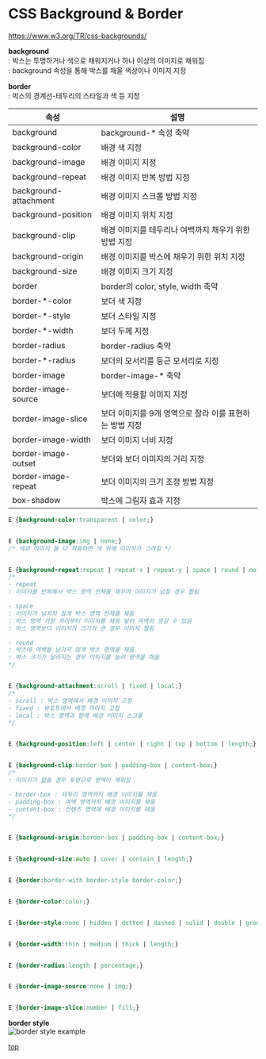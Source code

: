 # CSS Background & Border

https://www.w3.org/TR/css-backgrounds/


**background**   
: 박스는 투명하거나 색으로 채워지거나 하나 이상의 이미지로 채워짐     
: background 속성을 통해 박스를 채울 색상이나 이미지 지정   


**border**   
: 박스의 경계선-테두리의 스타일과 색 등 지정   


속성 | 설명
---|---
background            | background-* 속성 축약
background-color      | 배경 색 지정
background-image      | 배경 이미지 지정
background-repeat     | 배경 이미지 반복 방법 지정
background-attachment | 배경 이미지 스크롤 방법 지정
background-position   | 배경 이미지 위치 지정
background-clip       | 배경 이미지를 테두리나 여백까지 채우기 위한 방법 지정
background-origin     | 배경 이미지를 박스에 채우기 위한 위치 지정
background-size       | 배경 이미지 크기 지정
border          | border의 color, style, width 축약
border-*-color  | 보더 색 지정
border-*-style  | 보더 스타일 지정
border-*-width  | 보더 두께 지정
border-radius   | border-radius 축약
border-*-radius | 보더의 모서리를 둥근 모서리로 지정
border-image        | border-image-* 축약
border-image-source | 보더에 적용할 이미지 지정
border-image-slice  | 보더 이미지를 9개 영역으로 잘라 이를 표현하는 방법 지정
border-image-width  | 보더 이미지 너비 지정   
border-image-outset | 보더와 보더 이미지의 거리 지정  
border-image-repeat | 보더 이미지의 크기 조정 방법 지정
box-shadow	        | 박스에 그림자 효과 지정


```css
E {background-color:transparent | color;}


E {background-image:img | none;}
/* 색과 이미지 둘 다 적용하면 색 위에 이미지가 그려짐 */


E {background-repeat:repeat | repeat-x | repeat-y | space | round | no-repeat;}
/*
- repeat
: 이미지를 반복해서 박스 영역 전체를 채우며 이미지가 넘칠 경우 짤림  

- space
: 이미지가 넘치지 않게 박스 영역 전체를 채움  
: 박스 영역 가장 자리부터 이미지를 채워 넣어 여백이 생길 수 있음
: 박스 영역보다 이미지가 크기가 큰 경우 이미지 짤림    

- round
: 박스에 여백을 남기지 않게 박스 영역을 채움
: 박스 크기가 달라지는 경우 이미지를 늘려 영역을 채움
*/


E {background-attachment:scroll | fixed | local;}
/*
- scroll : 박스 영역에서 배경 이미지 고정
- fixed : 뷰포트에서 배경 이미지 고정
- local : 박스 영역과 함께 배경 이미지 스크롤
*/


E {background-position:left | center | right | top | bottom | length;}


E {background-clip:border-box | padding-box | content-box;}
/*
: 이미지가 없을 경우 투명으로 영역이 채워짐

- border-box : 테투리 영역까지 배경 이미지를 채움
- padding-box : 여백 영역까지 배경 이미지를 채움
- content-box : 컨텐츠 영역에 배경 이미지를 채움
*/


E {background-origin:border-box | padding-box | content-box;}


E {background-size:auto | cover | contain | length;}


E {border:border-with border-style border-color;}


E {border-color:color;}


E {border-style:none | hidden | dotted | dashed | solid | double | groove | ridge | inset | outset;}


E {border-width:thin | medium | thick | length;}


E {border-radius:length | percentage;}


E {border-image-source:none | img;}


E {border-image-slice:number | fill;}

```


**border style**    
![border style example](https://www.w3.org/TR/css-backgrounds/images/borderstyles.png)



[top](#)
